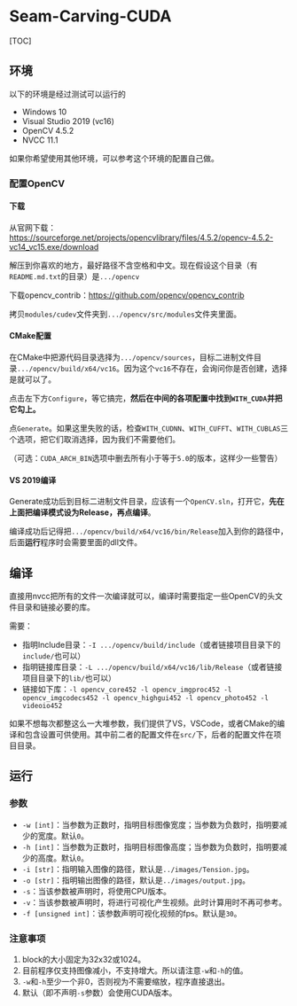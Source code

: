 # Seam-Carving-CUDA

[TOC]

## 环境

以下的环境是经过测试可以运行的

- Windows 10
- Visual Studio 2019 (vc16)
- OpenCV 4.5.2
- NVCC 11.1

如果你希望使用其他环境，可以参考这个环境的配置自己做。

### 配置OpenCV

#### 下载

从官网下载：https://sourceforge.net/projects/opencvlibrary/files/4.5.2/opencv-4.5.2-vc14_vc15.exe/download

解压到你喜欢的地方，最好路径不含空格和中文。现在假设这个目录（有`README.md.txt`的目录）是`.../opencv`

下载opencv_contrib：https://github.com/opencv/opencv_contrib

拷贝`modules/cudev`文件夹到`.../opencv/src/modules`文件夹里面。

#### CMake配置

在CMake中把源代码目录选择为`.../opencv/sources`，目标二进制文件目录`.../opencv/build/x64/vc16`。因为这个`vc16`不存在，会询问你是否创建，选择是就可以了。

点击左下方`Configure`，等它搞完，**然后在中间的各项配置中找到`WITH_CUDA`并把它勾上。**

点`Generate`。如果这里失败的话，检查`WITH_CUDNN`、`WITH_CUFFT`、`WITH_CUBLAS`三个选项，把它们取消选择，因为我们不需要他们。

（可选：`CUDA_ARCH_BIN`选项中删去所有小于等于`5.0`的版本，这样少一些警告）

#### VS 2019编译

Generate成功后到目标二进制文件目录，应该有一个`OpenCV.sln`，打开它，**先在上面把编译模式设为Release，再点编译**。

编译成功后记得把`.../opencv/build/x64/vc16/bin/Release`加入到你的路径中，后面**运行**程序时会需要里面的dll文件。

## 编译

直接用nvcc把所有的文件一次编译就可以，编译时需要指定一些OpenCV的头文件目录和链接必要的库。

需要：

- 指明Include目录：`-I .../opencv/build/include`（或者链接项目目录下的`include/`也可以）
- 指明链接库目录：`-L .../opencv/build/x64/vc16/lib/Release`（或者链接项目目录下的`lib/`也可以）
- 链接如下库：`-l opencv_core452 -l opencv_imgproc452 -l opencv_imgcodecs452 -l opencv_highgui452 -l opencv_photo452 -l videoio452`

如果不想每次都整这么一大堆参数，我们提供了VS，VSCode，或者CMake的编译和包含设置可供使用。其中前二者的配置文件在`src/`下，后者的配置文件在项目目录。

## 运行

### 参数

- `-w [int]`：当参数为正数时，指明目标图像宽度；当参数为负数时，指明要减少的宽度。默认`0`。
- `-h [int]`：当参数为正数时，指明目标图像高度；当参数为负数时，指明要减少的高度。默认`0`。
- `-i [str]`：指明输入图像的路径，默认是`../images/Tension.jpg`。
- `-o [str]`：指明输出图像的路径，默认是`../images/output.jpg`。
- `-s`：当该参数被声明时，将使用CPU版本。
- `-v`：当该参数被声明时，将进行可视化产生视频。此时计算用时不再可参考。
- `-f [unsigned int]`：该参数声明可视化视频的fps。默认是`30`。

### 注意事项

1. block的大小固定为32x32或1024。
2. 目前程序仅支持图像减小，不支持增大。所以请注意`-w`和`-h`的值。
3. `-w`和`-h`至少一个非0，否则视为不需要缩放，程序直接退出。
4. 默认（即不声明`-s`参数）会使用CUDA版本。

